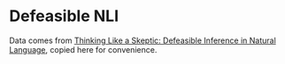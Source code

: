 # Defeasible NLI

Data comes from [Thinking Like a Skeptic: Defeasible Inference in Natural Language](https://github.com/rudinger/defeasible-nli), copied here for convenience.
